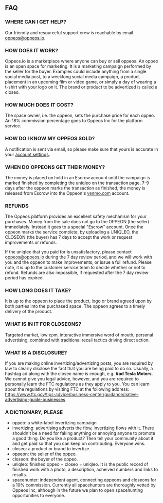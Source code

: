 ## FAQ

### WHERE CAN I GET HELP?

Our friendly and resourceful support crew is reachable by email oppeos@oppeos.io.

### HOW DOES IT WORK?

Oppeos.io is a marketplace where anyone can buy or sell oppeos. An oppeo is an open space for marketing. It is a marketing campaign performed by the seller for the buyer. Examples could include anything from a single social media post, to a weeklong social media campaign, a product placement in an upcoming film or video game, or simply a day of wearing a t-shirt with your logo on it. The brand or product to be advertized is called a closeo.

### HOW MUCH DOES IT COST?

The space owner, i.e. the oppeon, sets the purchase price for each oppeo. An 18% commission percentage goes to Oppeos Inc for the platform service.

### HOW DO I KNOW MY OPPEOS SOLD?

A notification is sent via email, so please make sure that yours is accurate in your [account settings](/dash/account).

### WHEN DO OPPEONS GET THEIR MONEY?

The money is placed on hold in an Escrow account until the campaign is marked finished by completing the uniqleo on the transaction page. 7-9 days after the oppeon marks the transaction as finished, the money is released from Escrow into the Oppeon's [venmo.com](https://venmo.com) account.

### REFUNDS

The Oppeos platform provides an excellent safety mechanism for your purchases. Money from the sale does not go to the OPPEON (the seller) immediately. Instead it goes to a special "Escrow" account. Once the oppeon marks the service complete, by uploading a UNIQLEO, the CLOSEON (the buyer) has 7 days to accept the work or request improvements or refunds. 

If the uniqleo that you paid for is unsatisfactory, please contact oppeos@oppeos.io during the 7 day review period, and we will work with you and the oppeon to make improvements, or issue a full refund. Please note, it is up to the customer service team to decide whether or not to refund. Refunds are also impossible, if requested after the 7 day review period has expired.

### HOW LONG DOES IT TAKE?

It is up to the oppeon to place the product, logo or brand agreed upon by both parties into the purchased space. The oppeon agrees to a timely delivery of the product.

### WHAT IS IN IT FOR CLOSEONS?

Targeted market, low cpm, interactive immersive word of mouth, personal advertising, combined with traditional recall tactics driving direct action.

### WHAT IS A DISCLOSURE?

If you are making online invertizing/advertizing posts, you are required by law to clearly disclose the fact that you are being paid to do so. Usually, a hashtag ad along with the closeo name is enough, e.g. __#ad Tesla Motors__. We cannot give you legal advice, however, and you are required to personally learn the FTC regulations as they apply to you. You can learn about the regulations by visiting FTC at the following address: https://www.ftc.gov/tips-advice/business-center/guidance/native-advertising-guide-businesses.

### A DICTIONARY, PLEASE

- oppeo: a white-label invertizing campaign
- invertizing: advertising adverts the flow, invertizing flows with it. There shouldn't be a need for faking anything or annoying anyone to promote a good thing. Do you like a product? Then tell your community about it and get paid so that you can keep on contributing. Everyone wins.
- closeo: a product or brand to invertize.
- oppeon: the seller of the oppeo.
- closeon: the buyer of the oppeo.
- uniqleo: finished oppeo + closeo = uniqleo. It is the public record of finished work with a photo, a description, acheived numbers and links to results.
- spacehunter: independent agent, connecting oppeons and closeons for a 10% commission. Currently all spacehunters are thoroughly vetted by Oppeos Inc, although in the future we plan to open spacehunting opportunities to everyone.
